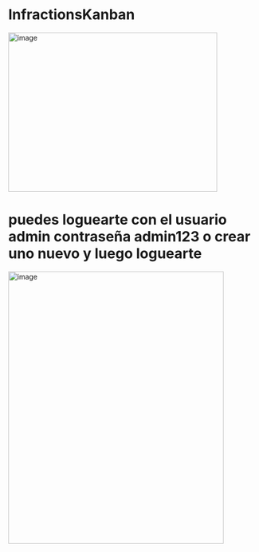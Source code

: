 # InfractionsKanban

<img width="419" height="320" alt="image" src="https://github.com/user-attachments/assets/06939e3b-b086-4c07-b508-7e9125fa607f" />

# puedes loguearte con el usuario admin contraseña admin123 o crear uno nuevo y luego loguearte

<img width="432" height="547" alt="image" src="https://github.com/user-attachments/assets/5d71d2a0-ab65-479a-ae4b-b05aa03a70c3" />




